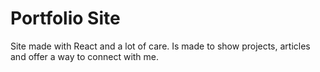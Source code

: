 # Portfolio Site

Site made with React and a lot of care. Is made to show projects, articles and offer a way to connect with me.
